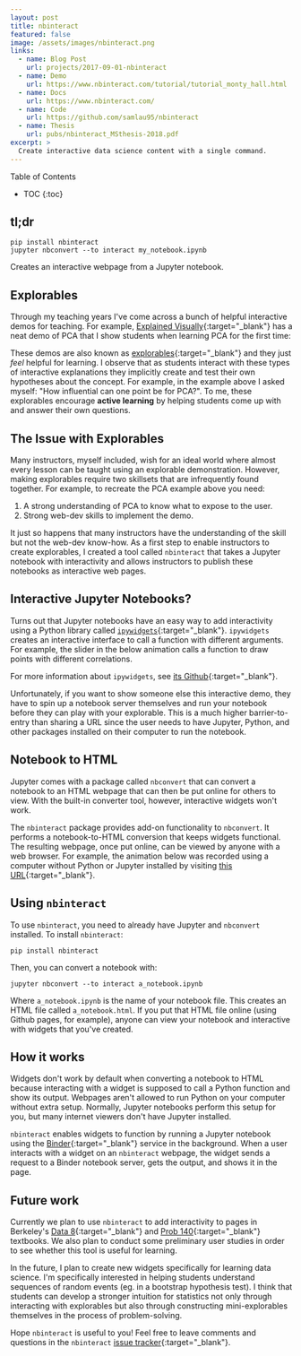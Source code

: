 ```yaml
---
layout: post
title: nbinteract
featured: false
image: /assets/images/nbinteract.png
links:
  - name: Blog Post
    url: projects/2017-09-01-nbinteract
  - name: Demo
    url: https://www.nbinteract.com/tutorial/tutorial_monty_hall.html
  - name: Docs
    url: https://www.nbinteract.com/
  - name: Code
    url: https://github.com/samlau95/nbinteract
  - name: Thesis
    url: pubs/nbinteract_MSthesis-2018.pdf
excerpt: >
  Create interactive data science content with a single command.
---
```


<section class="post__toc">
  <p class="toc__title">Table of Contents</p>

<!-- prettier-ignore -->
- TOC
{:toc}

</section>

## tl;dr

    pip install nbinteract
    jupyter nbconvert --to interact my_notebook.ipynb

Creates an interactive webpage from a Jupyter notebook.

## Explorables

Through my teaching years I've come across a bunch of helpful interactive demos
for teaching. For example, [Explained Visually][ev]{:target="\_blank"} has a
neat demo of PCA that I show students when learning PCA for the first time:

<div class="post__img">
  <amp-img
    src="{{ site.imageurl }}/pca.gif"
    class="post__img"
    width="414"
    height="370"
    layout="responsive" />
</div>

These demos are also known as [explorables][]{:target="\_blank"} and they just
_feel_ helpful for learning. I observe that as students interact with these
types of interactive explanations they implicitly create and test their own
hypotheses about the concept. For example, in the example above I asked myself:
"How influential can one point be for PCA?". To me, these explorables encourage
**active learning** by helping students come up with and answer their own
questions.

## The Issue with Explorables

Many instructors, myself included, wish for an ideal world where almost every
lesson can be taught using an explorable demonstration. However, making
explorables require two skillsets that are infrequently found together. For
example, to recreate the PCA example above you need:

1. A strong understanding of PCA to know what to expose to the user.
2. Strong web-dev skills to implement the demo.

It just so happens that many instructors have the understanding of the skill
but not the web-dev know-how. As a first step to enable instructors to create
explorables, I created a tool called `nbinteract` that takes a Jupyter notebook
with interactivity and allows instructors to publish these notebooks as
interactive web pages.

## Interactive Jupyter Notebooks?

Turns out that Jupyter notebooks have an easy way to add interactivity using a
Python library called [`ipywidgets`][ipyw]{:target="\_blank"}. `ipywidgets`
creates an interactive interface to call a function with different arguments.
For example, the slider in the below animation calls a function to draw points
with different correlations.

<div class="post__img">
  <amp-img
    src="{{ site.imageurl }}/reg.gif"
    class="post__img"
    width="507"
    height="417"
    layout="responsive" />
</div>

For more information about `ipywidgets`, see [its
Github][ipyw]{:target="\_blank"}.

Unfortunately, if you want to show someone else this interactive demo, they
have to spin up a notebook server themselves and run your notebook before they
can play with your explorable. This is a much higher barrier-to-entry than
sharing a URL since the user needs to have Jupyter, Python, and other packages
installed on their computer to run the notebook.

## Notebook to HTML

Jupyter comes with a package called `nbconvert` that can convert a notebook to
an HTML webpage that can then be put online for others to view. With the
built-in converter tool, however, interactive widgets won't work.

The `nbinteract` package provides add-on functionality to `nbconvert`. It
performs a notebook-to-HTML conversion that keeps widgets functional. The
resulting webpage, once put online, can be viewed by anyone with a web browser.
For example, the animation below was recorded using a computer without Python
or Jupyter installed by visiting [this URL][reg_textbook]{:target="\_blank"}.

<div class="post__img">
  <amp-img
    src="{{ site.imageurl }}/reg_textbook.gif"
    class="post__img"
    width="743"
    height="469"
    layout="responsive" />
</div>

## Using `nbinteract`

To use `nbinteract`, you need to already have Jupyter and `nbconvert`
installed. To install `nbinteract`:

```
pip install nbinteract
```

Then, you can convert a notebook with:

```
jupyter nbconvert --to interact a_notebook.ipynb
```

Where `a_notebook.ipynb` is the name of your notebook file. This creates an
HTML file called `a_notebook.html`. If you put that HTML file online (using
Github pages, for example), anyone can view your notebook and interactive with
widgets that you've created.

## How it works

Widgets don't work by default when converting a notebook to HTML because
interacting with a widget is supposed to call a Python function and show its
output. Webpages aren't allowed to run Python on your computer without extra
setup. Normally, Jupyter notebooks perform this setup for you, but many
internet viewers don't have Jupyter installed.

`nbinteract` enables widgets to function by running a Jupyter notebook using
the [Binder][binder]{:target="\_blank"} service in the background. When a user
interacts with a widget on an `nbinteract` webpage, the widget sends a request
to a Binder notebook server, gets the output, and shows it in the page.

## Future work

Currently we plan to use `nbinteract` to add interactivity to pages in
Berkeley's [Data 8][data8]{:target="\_blank"} and [Prob
140][prob140]{:target="\_blank"} textbooks. We also plan to conduct some
preliminary user studies in order to see whether this tool is useful for
learning.

In the future, I plan to create new widgets specifically for learning data
science. I'm specifically interested in helping students understand sequences
of random events (eg. in a bootstrap hypothesis test). I think that students
can develop a stronger intuition for statistics not only through interacting
with explorables but also through constructing mini-explorables themselves in
the process of problem-solving.

Hope `nbinteract` is useful to you! Feel free to leave comments and questions
in the `nbinteract` [issue tracker][issues]{:target="\_blank"}.

[ev]: http://setosa.io/ev/principal-component-analysis/
[explorables]: http://explorabl.es/
[ipyw]: https://github.com/jupyter-widgets/ipywidgets
[reg_textbook]: https://www.nbinteract.com/examples/examples_correlation.html
[binder]: https://mybinder.org/
[data8]: http://data8.org/
[prob140]: http://prob140.org/
[issues]: https://github.com/samlau95/nbinteract/issues
